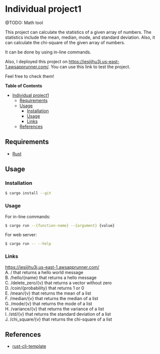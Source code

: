 # Individual project1

@TODO: Math tool

This project can calculate the statistics of a given array of numbers. The statistics include the mean, median, mode, and standard deviation. Also, it can calculate the chi-square of the given array of numbers.

It can be done by using in-line commands.

Also, I deployed this project on https://iesjijhu3j.us-east-1.awsapprunner.com/. You can use this link to test the project.

Feel free to check them!

<!-- markdown-toc start - Don't edit this section. Run M-x markdown-toc-refresh-toc -->
**Table of Contents**

- [Individual project1](#individual-project1)
    - [Requirements](#requirements)
    - [Usage](#usage)
        - [Installation](#installation)
        - [Usage](#usage-1)
        - [Links](#links)
    - [References](#references)

## Requirements

* [Rust](https://www.rust-lang.org/en-US/install.html)

## Usage

### Installation

```bash
$ cargo install --git
```

### Usage

For in-line commands:

```bash
$ cargo run --{function-name} --{argument} {value}
```

For web server:

```bash
$ cargo run -- --help
```

### Links

https://iesjijhu3j.us-east-1.awsapprunner.com/  
A. / that returns a hello world message  
B. /hello/{name} that returns a hello message  
C. /delete_zero/{v} that returns a vector without zero  
D. /coin/{probability} that returns 1 or 0  
E. /mean/{v} that returns the mean of a list  
F. /median/{v} that returns the median of a list  
G. /mode/{v} that returns the mode of a list  
H. /variance/{v} that returns the variance of a list  
I. /std/{v} that returns the standard deviation of a list  
J. /chi_square/{v} that returns the chi-square of a list  

## References

* [rust-cli-template](https://github.com/kbknapp/rust-cli-template)
